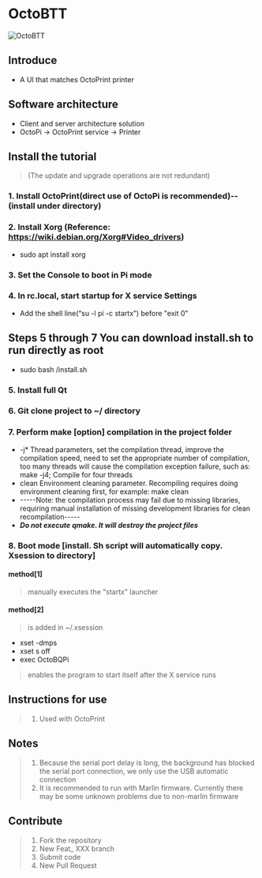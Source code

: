 # OctoBTT
![OctoBTT](https://github.com/bigtreetech/OctoBQPi/raw/master/assets/icon/BTT_Duck.svg "OctoBTT")

## Introduce
* A UI that matches OctoPrint printer

## Software architecture
* Client and server architecture solution
* OctoPi -> OctoPrint service -> Printer

## Install the tutorial

> (The update and upgrade operations are not redundant)
### 1.  Install OctoPrint(direct use of OctoPi is recommended)-- (install under directory)
### 2.  Install Xorg (Reference: https://wiki.debian.org/Xorg#Video_drivers)
* sudo apt install xorg
### 3.  Set the Console to boot in Pi mode
### 4.  In rc.local, start startup for X service Settings
* Add the shell line(“su -l pi -c startx”) before "exit 0"
## Steps 5 through 7 You can download install.sh to run directly as root
* sudo bash /install.sh
### 5.  Install full Qt
### 6.  Git clone project to ~/ directory
### 7.  Perform make [option] compilation in the project folder
* -j* Thread parameters, set the compilation thread, improve the compilation speed, need to set the appropriate number of compilation, too many threads will cause the compilation exception failure, such as: make -j4; Compile for four threads
* clean Environment cleaning parameter. Recompiling requires doing environment cleaning first, for example: make clean
* -----Note: the compilation process may fail due to missing libraries, requiring manual installation of missing development libraries for clean recompilation-----
* *****Do not execute qmake. It will destroy the project files*****
### 8.  Boot mode [install. Sh script will automatically copy. Xsession to directory]
#### method[1]
> manually executes the "startx" launcher

#### method[2]
>  is added in ~/.xsession
* xset -dmps
* xset s off
* exec OctoBQPi
> enables the program to start itself after the X service runs

## Instructions for use

> 1.  Used with OctoPrint

## Notes
> 1. Because the serial port delay is long, the background has blocked the serial port connection, we only use the USB automatic connection
> 2. It is recommended to run with Marlin firmware. Currently there may be some unknown problems due to non-marlin firmware

## Contribute

> 1. Fork the repository
> 2. New Feat_ XXX branch
> 3. Submit code
> 4. New Pull Request
